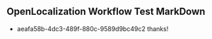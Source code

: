 ## OpenLocalization Workflow Test MarkDown
* aeafa58b-4dc3-489f-880c-9589d9bc49c2 
thanks!<!--HONumber=Mar16_HO1-->
